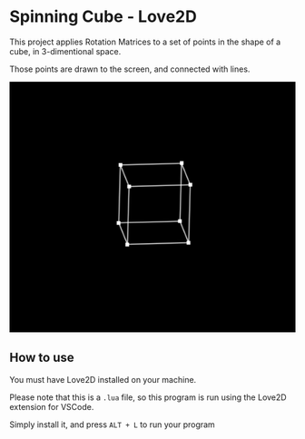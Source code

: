 # Spinning Cube  - Love2D

This project applies Rotation Matrices to a set of points in the shape of a cube, in 3-dimentional space.

Those points are drawn to the screen, and connected with lines.


![image alt](https://github.com/Camuflagem22/Learning-Lab/blob/main/3-%20Spinning%20Cube/pictures/Spinning%20Cube.png?raw=true)


## How to use

You must have Love2D installed on your machine.

Please note that this is a  `.lua`  file, so this program is run using the Love2D extension for VSCode.

Simply install it, and press  `ALT + L`  to run your program
